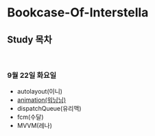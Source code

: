 # Bookcase-Of-Interstella 
## Study 목차


<br>

### 9월 22일 화요일
- autolayout(이니)
- [animation(워닝닝)](https://github.com/everydayiOS/Bookcase-Of-Interstella/blob/master/Study/Animation.md)
- dispatchQueue(유리맥)
- fcm(수달)
- MVVM(레나)
